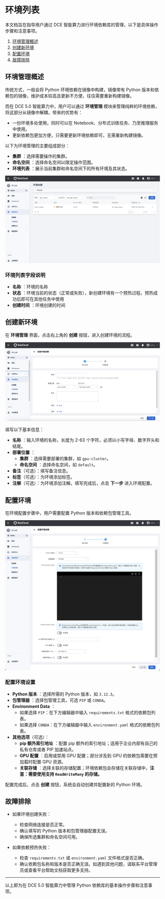 # 环境列表

本文档旨在指导用户通过 DCE 智能算力进行环境依赖库的管理，以下是具体操作步骤和注意事项。

1. [环境管理概述](#_1)
2. [创建新环境](#_3)
3. [配置环境](#_4)
4. [故障排除](#_6)

## 环境管理概述

传统方式，一般会将 Python 环境依赖在镜像中构建，镜像带有 Python 版本和依赖包的镜像，维护成本较高且更新不方便，往往需要重新构建镜像。

而在 DCE 5.0 智能算力中，用户可以通过 **环境管理** 模块来管理纯粹的环境依赖，将这部分从镜像中解耦，带来的优势有：

- 一份环境多处使用，同时可以在 Notebook、分布式训练任务、乃至推理服务中使用。
- 更新依赖包更加方便，只需要更新环境依赖即可，无需重新构建镜像。

以下为环境管理的主要组成部分：

- **集群** ：选择需要操作的集群。
- **命名空间** ：选择命名空间以限定操作范围。
- **环境列表** ：展示当前集群和命名空间下的所有环境及其状态。

![环境管理](../../images/conda01.png)

### 环境列表字段说明

- **名称** ：环境的名称
- **状态** ：环境当前的状态（正常或失败），新创建环境有一个预热过程，预热成功后即可在其他任务中使用
- **创建时间** ：环境创建的时间

## 创建新环境

在 **环境管理** 界面，点击右上角的 **创建** 按钮，进入创建环境的流程。

![环境管理](../../images/conda02.png)

填写以下基本信息：

- **名称** ：输入环境的名称，长度为 2-63 个字符，必须以小写字母、数字开头和结尾。
- **部署位置** ：
    - **集群** ：选择需要部署的集群，如 `gpu-cluster`。
    - **命名空间** ：选择命名空间，如 `default`。
- **备注**（可选）：填写备注信息。
- **标签**（可选）：为环境添加标签。
- **注解**（可选）：为环境添加注解。填写完成后，点击 **下一步** 进入环境配置。

## 配置环境

在环境配置步骤中，用户需要配置 Python 版本和依赖包管理工具。

![环境管理](../../images/conda03.png)

### 配置环境设置

- **Python 版本** ：选择所需的 Python 版本，如 `3.12.3`。
- **包管理器** ：选择包管理工具，可选 `PIP` 或 `CONDA`。
- **Environment Data** ：
    - 如果选择 `PIP`：在下方编辑器中输入 `requirements.txt` 格式的依赖包列表。
    - 如果选择 `CONDA`：在下方编辑器中输入 `environment.yaml` 格式的依赖包列表。
- **其他选项**（可选）：
    - **pip 额外索引地址** ：配置 pip 额外的索引地址；适用于企业内部有自己的私有仓库或者 PIP 加速站点。
    - **GPU 配置** ：启用或禁用 GPU 配置；部分涉及到 GPU 的依赖包需要在预加载时配置 GPU 资源。
    - **关联存储** ：选择关联的存储配置；环境依赖包会存储在关联存储中，**注意：需要使用支持 `ReadWriteMany` 的存储。**

配置完成后，点击 **创建** 按钮，系统会自动创建并配置新的 Python 环境。

## 故障排除

- 如果环境创建失败：  
    - 检查网络连接是否正常。  
    - 确认填写的 Python 版本和包管理器配置无误。  
    - 确保所选集群和命名空间可用。

- 如果依赖预热失败：  
    - 检查 `requirements.txt` 或 `environment.yaml` 文件格式是否正确。  
    - 确认依赖包名称和版本是否正确无误。如遇到其他问题，请联系平台管理员或查看平台帮助文档获取更多支持。

---

以上即为在 DCE 5.0 智能算力中管理 Python 依赖库的基本操作步骤和注意事项。
